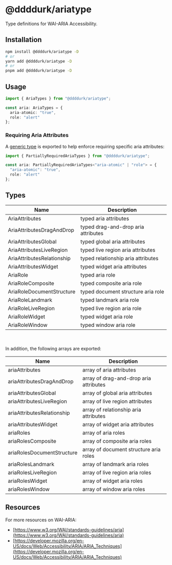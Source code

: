 # @ddddurk/ariatype

Type definitions for WAI-ARIA Accessibility.

## Installation

```bash
npm install @ddddurk/ariatype -D
# or
yarn add @ddddurk/ariatype -D
# or
pnpm add @ddddurk/ariatype -D
```

## Usage

```ts
import { AriaTypes } from "@ddddurk/ariatype";

const aria: AriaTypes = {
  aria-atomic: "true",
  role: "alert"
};
```

### Requiring Aria Attributes

A [generic type](https://www.typescriptlang.org/docs/handbook/2/generics.html) is exported to help enforce requiring specific aria attributes:

```ts
import { PartiallyRequiredAriaTypes } from "@ddddurk/ariatype";

const aria: PartiallyRequiredAriaTypes<"aria-atomic" | "role"> = {
  "aria-atomic": "true",
  role: "alert"
};
```

## Types

| Name                       | Description                         |
| -------------------------- | ----------------------------------- |
| AriaAttributes             | typed aria attributes               |
| AriaAttributesDragAndDrop  | typed drag-and-drop aria attributes |
| AriaAttributesGlobal       | typed global aria attributes        |
| AriaAttributesLiveRegion   | typed live region aria attributes   |
| AriaAttributesRelationship | typed relationship aria attributes  |
| AriaAttributesWidget       | typed widget aria attributes        |
| AriaRole                   | typed aria role                     |
| AriaRoleComposite          | typed composite aria role           |
| AriaRoleDocumentStructure  | typed document structure aria role  |
| AriaRoleLandmark           | typed landmark aria role            |
| AriaRoleLiveRegion         | typed live region aria role         |
| AriaRoleWidget             | typed widget aria role              |
| AriaRoleWindow             | typed window aria role              |

\
\
In addition, the following arrays are exported:

| Name                       | Description                            |
| -------------------------- | -------------------------------------- |
| ariaAttributes             | array of aria attributes               |
| ariaAttributesDragAndDrop  | array of drag-and-drop aria attributes |
| ariaAttributesGlobal       | array of global aria attributes        |
| ariaAttributesLiveRegion   | array of live region attributes        |
| ariaAttributesRelationship | array of relationship aria attributes  |
| ariaAttributesWidget       | array of widget aria attributes        |
| ariaRoles                  | array of aria roles                    |
| ariaRolesComposite         | array of composite aria roles          |
| ariaRolesDocumentStructure | array of document structure aria roles |
| ariaRolesLandmark          | array of landmark aria roles           |
| ariaRolesLiveRegion        | array of live region aria roles        |
| ariaRolesWidget            | array of widget aria roles             |
| ariaRolesWindow            | array of window aria roles             |

## Resources

For more resources on WAI-ARIA:

- [https://www.w3.org/WAI/standards-guidelines/aria](https://www.w3.org/WAI/standards-guidelines/aria)
- [https://developer.mozilla.org/en-US/docs/Web/Accessibility/ARIA/ARIA_Techniques](https://developer.mozilla.org/en-US/docs/Web/Accessibility/ARIA/ARIA_Techniques)
